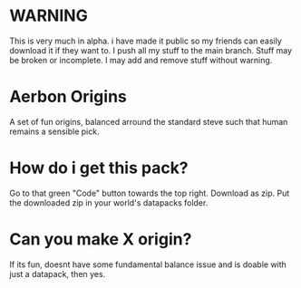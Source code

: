 # WARNING
This is very much in alpha. i have made it public so my friends can easily download it if they want to. I push all my stuff to the main branch. Stuff may be broken or incomplete. I may add and remove stuff without warning.

# Aerbon Origins
A set of fun origins, balanced arround the standard steve such that human remains a sensible pick.

# How do i get this pack?
Go to that green "Code" button towards the top right.
Download as zip.
Put the downloaded zip in your world's datapacks folder.

# Can you make X origin?
If its fun, doesnt have some fundamental balance issue and is doable with just a datapack, then yes.
